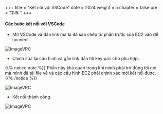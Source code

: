 +++
title = "Kết nối với VSCode"
date = 2024
weight = 5
chapter = false
pre = "<b>2.5. </b>"
+++



#### Các bước kết nối với VSCode

- Mở VSCode và dán link mà ta đã sao chép từ phần trước của EC2  vào để connect.
  
![ImageVPC](/images/2-Preparetion/5-ConnectVS/Preparation-VSCode-img1.png?width=50pc)

- Chỉnh sửa lại cấu hình và gắn link dẫn tới key pair cho phù hợp.

{{% notice note %}}
Phần này khá quan trọng khi mình phải trỏ đúng tới nơi mà mình đã tải file về và các cấu hình EC2 phải chính xác mới kết nối được.
{{% /notice %}}

![ImageVPC](/images/2-Preparetion/5-ConnectVS/Preparation-VSCode-img2.png?width=50pc)

- Kết nối thành công. 

![ImageVPC](/images/2-Preparetion/5-ConnectVS/Preparation-VSCode-img3.png?width=50pc)

